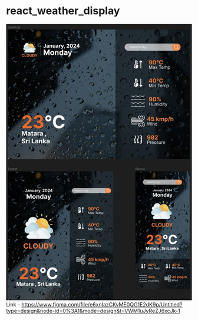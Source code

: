 # react_weather_display
![Figma Design](src\assests\FigmaDesign.jpg)
Link - https://www.figma.com/file/e6xnIazCKvME0QG1E2dK9p/Untitled?type=design&node-id=0%3A1&mode=design&t=VWM1uJyReZJ6xcJk-1
